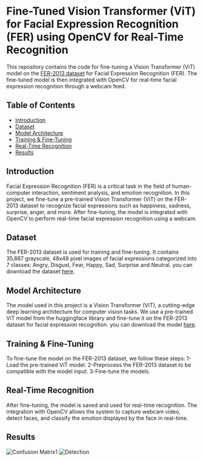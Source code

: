 # Fine-Tuned Vision Transformer (ViT) for Facial Expression Recognition (FER) using OpenCV for Real-Time Recognition

This repository contains the code for fine-tuning a Vision Transformer (ViT) model on the [FER-2013 dataset](https://www.kaggle.com/datasets/msambare/fer2013) for Facial Expression Recognition (FER). The fine-tuned model is then integrated with OpenCV for real-time facial expression recognition through a webcam feed.

## Table of Contents
- [Introduction](#introduction)
- [Dataset](#dataset)
- [Model Architecture](#model-architecture)
- [Training & Fine-Tuning](#training--fine-tuning)
- [Real-Time Recognition](#real-time-recognition)
- [Results](#results)

## Introduction

Facial Expression Recognition (FER) is a critical task in the field of human-computer interaction, sentiment analysis, and emotion recognition. In this project, we fine-tune a pre-trained Vision Transformer (ViT) on the FER-2013 dataset to recognize facial expressions such as happiness, sadness, surprise, anger, and more. After fine-tuning, the model is integrated with OpenCV to perform real-time facial expression recognition using a webcam.

## Dataset

The FER-2013 dataset is used for training and fine-tuning. It contains 35,887 grayscale, 48x48 pixel images of facial expressions categorized into 7 classes: Angry, Disgust, Fear, Happy, Sad, Surprise and Neutral.
you can download the dataset [here](https://www.kaggle.com/datasets/msambare/fer2013).

## Model Architecture

The model used in this project is a Vision Transformer (ViT), a cutting-edge deep learning architecture for computer vision tasks. We use a pre-trained ViT model from the huggingface library and fine-tune it on the FER-2013 dataset for facial expression recognition.
you can download the model [here](https://huggingface.co/google/vit-base-patch16-224-in21k).

## Training & Fine-Tuning

To fine-tune the model on the FER-2013 dataset, we follow these steps:
1-Load the pre-trained ViT model.
2-Preprocess the FER-2013 dataset to be compatible with the model input.
3-Fine-tune the models.

## Real-Time Recognition

After fine-tuning, the model is saved and used for real-time recognition. The integration with OpenCV allows the system to capture webcam video, detect faces, and classify the emotion displayed by the face in real-time.

## Results

![Confusion Matrix1](results/output1.png)
![Detection](results/output2.png)
